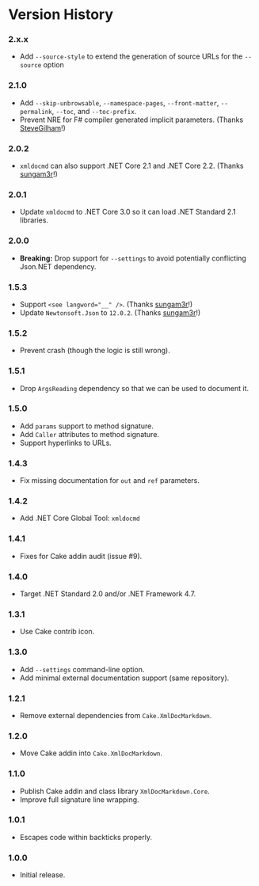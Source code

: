 # Version History

### 2.x.x 
* Add `--source-style` to extend the generation of source URLs for the `--source` option

### 2.1.0

* Add `--skip-unbrowsable`, `--namespace-pages`, `--front-matter`, `--permalink`, `--toc`, and `--toc-prefix`.
* Prevent NRE for F# compiler generated implicit parameters. (Thanks [SteveGilham](https://github.com/SteveGilham)!)

### 2.0.2

* `xmldocmd` can also support .NET Core 2.1 and .NET Core 2.2. (Thanks [sungam3r](https://github.com/sungam3r)!)

### 2.0.1

* Update `xmldocmd` to .NET Core 3.0 so it can load .NET Standard 2.1 libraries.

### 2.0.0

* **Breaking:** Drop support for `--settings` to avoid potentially conflicting Json.NET dependency.

### 1.5.3

* Support `<see langword="__" />`. (Thanks [sungam3r](https://github.com/sungam3r)!)
* Update `Newtonsoft.Json` to `12.0.2`. (Thanks [sungam3r](https://github.com/sungam3r)!)

### 1.5.2

* Prevent crash (though the logic is still wrong).

### 1.5.1

* Drop `ArgsReading` dependency so that we can be used to document it.

### 1.5.0

* Add `params` support to method signature.
* Add `Caller` attributes to method signature.
* Support hyperlinks to URLs.

### 1.4.3

* Fix missing documentation for `out` and `ref` parameters.

### 1.4.2

* Add .NET Core Global Tool: `xmldocmd`

### 1.4.1

* Fixes for Cake addin audit (issue #9).

### 1.4.0

* Target .NET Standard 2.0 and/or .NET Framework 4.7.

### 1.3.1

* Use Cake contrib icon.

### 1.3.0

* Add `--settings` command-line option.
* Add minimal external documentation support (same repository).

### 1.2.1

* Remove external dependencies from `Cake.XmlDocMarkdown`.

### 1.2.0

* Move Cake addin into `Cake.XmlDocMarkdown`.

### 1.1.0

* Publish Cake addin and class library `XmlDocMarkdown.Core`.
* Improve full signature line wrapping.

### 1.0.1

* Escapes code within backticks properly.

### 1.0.0

* Initial release.
